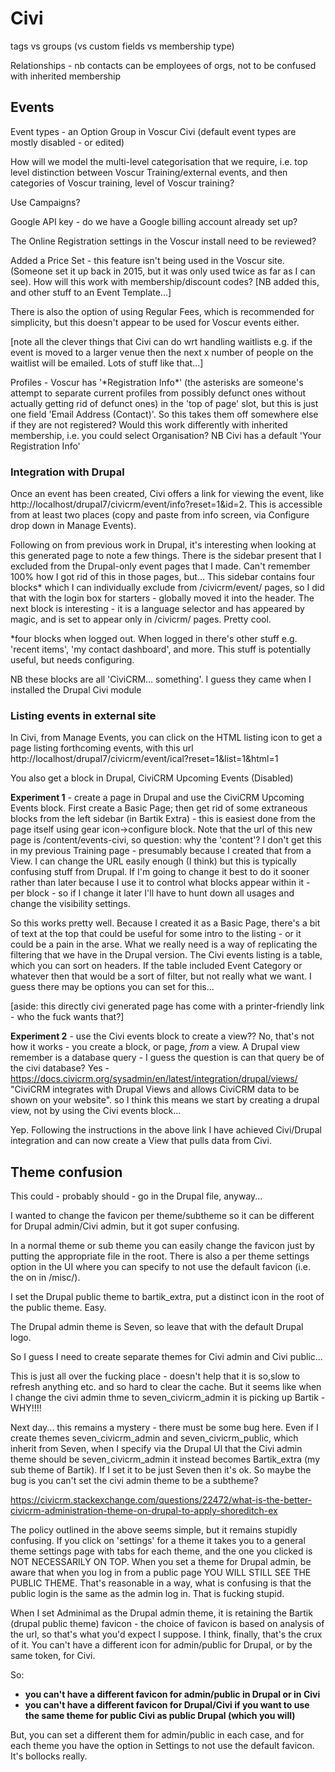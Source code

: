 # Civi

tags vs groups (vs custom fields vs membership type)

Relationships - nb contacts can be employees of orgs, not to be confused with inherited membership

## Events

Event types - an Option Group in Voscur Civi (default event types are mostly disabled - or edited)

How will we model the multi-level categorisation that we require, i.e. top level distinction between Voscur Training/external events, and then categories of Voscur training, level of Voscur training?

Use Campaigns?

Google API key - do we have a Google billing account already set up?

The Online Registration settings in the Voscur install need to be reviewed?

Added a Price Set - this feature isn't being used in the Voscur site. (Someone set it up back in 2015, but it was only used twice as far as I can see). How will this work with membership/discount codes? [NB added this, and other stuff to an Event Template...]

There is also the option of using Regular Fees, which is recommended for simplicity, but this doesn't appear to be used for Voscur events either.

[note all the clever things that Civi can do wrt handling waitlists e.g. if the event is moved to a larger venue then the next x number of people on the waitlist will be emailed. Lots of stuff like that...]

Profiles - Voscur has '\*Registration Info\*' (the asterisks are someone's attempt to separate current profiles from possibly defunct ones without actually getting rid of defunct ones) in the 'top of page' slot, but this is just one field 'Email Address (Contact)'. So this takes them off somewhere else if they are not registered? Would this work differently with inherited membership, i.e. you could select Organisation? NB Civi has a default 'Your Registration Info'

### Integration with Drupal

Once an event has been created, Civi offers a link for viewing the event, like http://localhost/drupal7/civicrm/event/info?reset=1&id=2. This is accessible from at least two places (copy and paste from info screen, via Configure drop down in Manage Events). 

Following on from previous work in Drupal, it's interesting when looking at this generated page to note a few things. There is the sidebar present that I excluded from the Drupal-only event pages that I made. Can't remember 100% how I got rid of this in those pages, but... This sidebar contains four blocks* which I can individually exclude from /civicrm/event/ pages, so I did that with the login box for starters - globally moved it into the header. The next block is interesting - it is a language selector and has appeared by magic, and is set to appear only in /civicrm/ pages. Pretty cool.

*four blocks when logged out. When logged in there's other stuff e.g. 'recent items', 'my contact dashboard', and more. This stuff is potentially useful, but needs configuring. 

NB these blocks are all 'CiviCRM... something'. I guess they came when I installed the Drupal Civi module

### Listing events in external site

In Civi, from Manage Events, you can click on the HTML listing icon to get a page listing forthcoming events, with this url http://localhost/drupal7/civicrm/event/ical?reset=1&list=1&html=1

You also get a block in Drupal, CiviCRM Upcoming Events (Disabled)

**Experiment 1** - create a page in Drupal and use the CiviCRM Upcoming Events block. First create a Basic Page; then get rid of some extraneous blocks from the left sidebar (in Bartik Extra) - this is easiest done from the page itself using gear icon->configure block. Note that the url of this new page is /content/events-civi, so question: why the 'content'? I don't get this in my previous Training page - presumably because I created that from a View. I can change the URL easily enough (I think) but this is typically confusing stuff from Drupal. If I'm going to change it best to do it sooner rather than later because I use it to control what blocks appear within it - per block - so if I change it later I'll have to hunt down all usages and change the visibility settings.

 So this works pretty well. Because I created it as a Basic Page, there's a bit of text at the top that could be useful for some intro to the listing - or it could be a pain in the arse. What we really need is a way of replicating the filtering that we have in the Drupal version. The Civi events listing is a table, which you can sort on headers. If the table included Event Category or whatever then that would be a sort of filter, but not really what we want. I guess there may be options you can set for this...

[aside: this directly civi generated page has come with a printer-friendly link - who the fuck wants that?]

**Experiment 2** - use the Civi events block to create a view?? No, that's not how it works - you create a block, or page, *from* a view. A Drupal view remember is a database query - I guess the question is can that query be of the civi database? Yes - https://docs.civicrm.org/sysadmin/en/latest/integration/drupal/views/ "CiviCRM integrates with Drupal Views and allows CiviCRM data to be shown on your website". so I think this means we start by creating a drupal view, not by using the Civi events block...

Yep. Following the instructions in the above link I have achieved Civi/Drupal integration and can now create a View that pulls data from Civi.







## Theme confusion

This could - probably should - go in the Drupal file, anyway...

I wanted to change the favicon per theme/subtheme so it can be different for Drupal admin/Civi admin, but it got super confusing.

In a normal theme or sub theme you can easily change the favicon just by putting the appropriate file in the root. There is also a per theme settings option in the UI where you can specify to not use the default favicon (i.e. the on in /misc/).

I set the Drupal public theme to bartik_extra, put a distinct icon in the root of the public theme. Easy.

The Drupal admin theme is Seven, so leave that with the default Drupal logo.

So I guess I need to create separate themes for Civi admin and Civi public...

This is just all over the fucking place - doesn't help that it is so,slow to refresh anything etc. and so hard to clear the cache. But it seems like when I change the civi admin thme to seven_civicrm_admin it is picking up Bartik - WHY!!!!

Next day... this remains a mystery - there must be some bug here. Even if I create themes seven_civicrm_admin and seven_civicrm_public, which inherit from Seven, when I specify via the Drupal UI that the Civi admin theme should be seven_civicrm_admin it instead becomes Bartik_extra (my sub theme of Bartik). If I set it to be just Seven then it's ok. So maybe the bug is you can't set the civi admin theme to be a subtheme?

https://civicrm.stackexchange.com/questions/22472/what-is-the-better-civicrm-administration-theme-on-drupal-to-apply-shoreditch-ex

The policy outlined in the above seems simple, but it remains stupidly confusing. If you click on 'settings' for a theme it takes you to a general theme settings page with tabs for each theme, and the one you clicked is NOT NECESSARILY ON TOP. When you set a theme for Drupal admin, be aware that when you log in from a public page YOU WILL STILL SEE THE PUBLIC THEME. That's reasonable in a way, what is confusing is that the public login is the same as the admin log in. That is fucking stupid.

When I set Adminimal as the Drupal admin theme, it is retaining the Bartik (drupal public theme) favicon - the choice of favicon is based on analysis of the url, so that's what you'd expect I suppose. I think, finally, that's the crux of it. You can't have a different icon for admin/public for Drupal, or by the same token, for Civi.

So:

- **you can't have a different favicon for admin/public in Drupal or in Civi**
- **you can't have a different favicon for Drupal/Civi if you want to use the same theme for public Civi as public Drupal (which you will)**

But, you can set a different them for admin/public in each case, and for each theme you have the option in Settings to not use the default favicon. It's bollocks really.